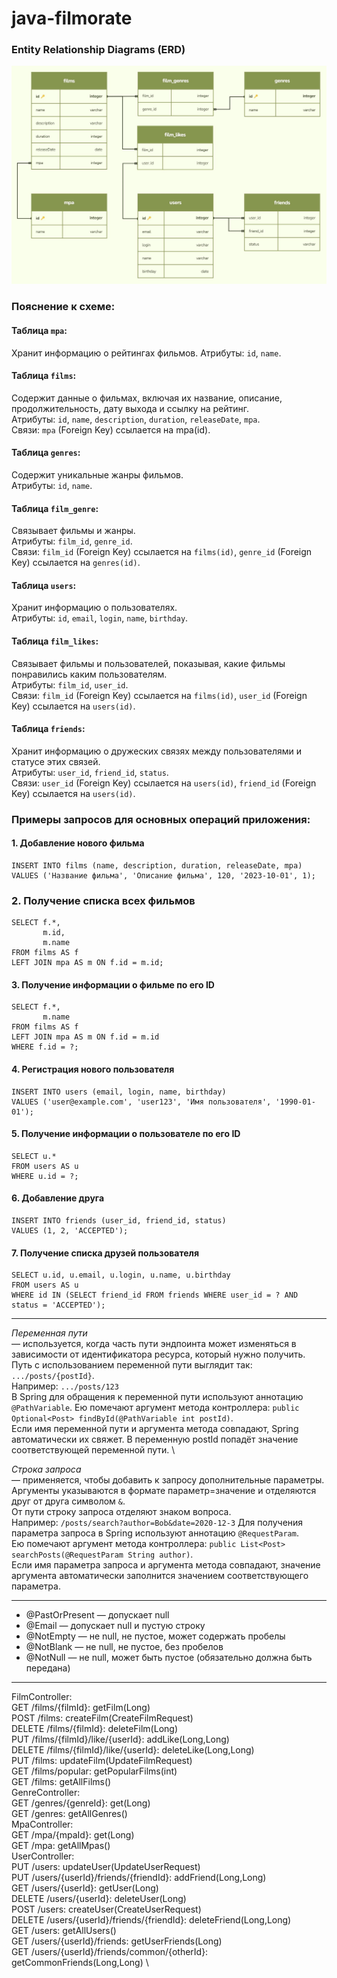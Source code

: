 # java-filmorate

### Entity Relationship Diagrams (ERD)
![ERD.jpg](src%2Fmain%2Fresources%2FERD.jpg)

### Пояснение к схеме:
#### Таблица `mpa`:
Хранит информацию о рейтингах фильмов.
Атрибуты: `id`, `name`.

#### Таблица `films`:
Содержит данные о фильмах, включая их название, описание, продолжительность, дату выхода и ссылку на рейтинг. \
Атрибуты: `id`, `name`, `description`, `duration`, `releaseDate`, `mpa`. \
Связи: `mpa` (Foreign Key) ссылается на mpa(id).

#### Таблица `genres`:
Содержит уникальные жанры фильмов. \
Атрибуты: `id`, `name`.

#### Таблица `film_genre`:
Связывает фильмы и жанры. \
Атрибуты: `film_id`, `genre_id`. \
Связи: `film_id` (Foreign Key) ссылается на `films(id)`, `genre_id` (Foreign Key) ссылается на `genres(id)`.

#### Таблица `users`:
Хранит информацию о пользователях. \
Атрибуты: `id`, `email`, `login`, `name`, `birthday`.

#### Таблица `film_likes`:
Связывает фильмы и пользователей, показывая, какие фильмы понравились каким пользователям. \
Атрибуты: `film_id`, `user_id`. \
Связи: `film_id` (Foreign Key) ссылается на `films(id)`, `user_id` (Foreign Key) ссылается на `users(id)`.

#### Таблица `friends`:
Хранит информацию о дружеских связях между пользователями и статусе этих связей. \
Атрибуты: `user_id`, `friend_id`, `status`. \
Связи: `user_id` (Foreign Key) ссылается на `users(id)`, `friend_id` (Foreign Key) ссылается на `users(id)`.

### Примеры запросов для основных операций приложения:
#### 1. Добавление нового фильма
```
INSERT INTO films (name, description, duration, releaseDate, mpa)
VALUES ('Название фильма', 'Описание фильма', 120, '2023-10-01', 1);
```

### 2. Получение списка всех фильмов
```
SELECT f.*,
       m.id,
       m.name
FROM films AS f
LEFT JOIN mpa AS m ON f.id = m.id;
```

#### 3. Получение информации о фильме по его ID
```
SELECT f.*,
       m.name
FROM films AS f
LEFT JOIN mpa AS m ON f.id = m.id
WHERE f.id = ?;
```

#### 4. Регистрация нового пользователя
```
INSERT INTO users (email, login, name, birthday)
VALUES ('user@example.com', 'user123', 'Имя пользователя', '1990-01-01');
```

#### 5. Получение информации о пользователе по его ID
```
SELECT u.*
FROM users AS u
WHERE u.id = ?;
```

#### 6. Добавление друга
```
INSERT INTO friends (user_id, friend_id, status) 
VALUES (1, 2, 'ACCEPTED');
```

#### 7. Получение списка друзей пользователя
```
SELECT u.id, u.email, u.login, u.name, u.birthday
FROM users AS u
WHERE id IN (SELECT friend_id FROM friends WHERE user_id = ? AND status = 'ACCEPTED');
```

---

_Переменная пути_ \
— используется, когда часть пути эндпоинта может изменяться в зависимости от идентификатора ресурса, который нужно получить. \
Путь с использованием переменной пути выглядит так: `.../posts/{postId}`. \
Например: `.../posts/123` \
В Spring для обращения к переменной пути используют аннотацию `@PathVariable`. 
Ею помечают аргумент метода контроллера: `public Optional<Post> findById(@PathVariable int postId)`. \
Если имя переменной пути и аргумента метода совпадают, Spring автоматически их свяжет. В переменную postId попадёт значение соответствующей переменной пути. \

_Строка запроса_ \
— применяется, чтобы добавить к запросу дополнительные параметры. \
Аргументы указываются в формате параметр=значение и отделяются друг от друга символом `&`. \
От пути строку запроса отделяют знаком вопроса. \
Например: `/posts/search?author=Bob&date=2020-12-3`
Для получения параметра запроса в Spring используют аннотацию `@RequestParam`. \
Ею помечают аргумент метода контроллера: `public List<Post> searchPosts(@RequestParam String author)`. \
Если имя параметра запроса и аргумента метода совпадают, значение аргумента автоматически заполнится значением соответствующего параметра.

---

- @PastOrPresent   — допускает null
- @Email           — допускает null и пустую строку
- @NotEmpty        — не null, не пустое, может содержать пробелы
- @NotBlank        — не null, не пустое, без пробелов
- @NotNull         — не null, может быть пустое (обязательно должна быть передана)

---

FilmController: \
    GET /films/{filmId}: getFilm(Long) \
    POST /films: createFilm(CreateFilmRequest) \
    DELETE /films/{filmId}: deleteFilm(Long) \
    PUT /films/{filmId}/like/{userId}: addLike(Long,Long) \
    DELETE /films/{filmId}/like/{userId}: deleteLike(Long,Long) \
    PUT /films: updateFilm(UpdateFilmRequest) \
    GET /films/popular: getPopularFilms(int) \
    GET /films: getAllFilms() \
GenreController: \
    GET /genres/{genreId}: get(Long) \
    GET /genres: getAllGenres() \
MpaController: \
    GET /mpa/{mpaId}: get(Long) \
    GET /mpa: getAllMpas() \
UserController: \
    PUT /users: updateUser(UpdateUserRequest) \
    PUT /users/{userId}/friends/{friendId}: addFriend(Long,Long) \
    GET /users/{userId}: getUser(Long) \
    DELETE /users/{userId}: deleteUser(Long) \
    POST /users: createUser(CreateUserRequest) \
    DELETE /users/{userId}/friends/{friendId}: deleteFriend(Long,Long) \
    GET /users: getAllUsers() \
    GET /users/{userId}/friends: getUserFriends(Long) \
    GET /users/{userId}/friends/common/{otherId}: getCommonFriends(Long,Long) \